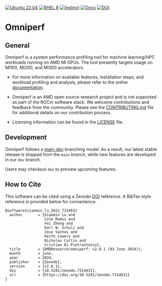 [![Ubuntu 22.04](https://github.com/ROCm/omniperf/actions/workflows/ubuntu-jammy.yml/badge.svg)](https://github.com/ROCm/omniperf/actions/workflows/ubuntu-jammy.yml)
[![RHEL 8](https://github.com/ROCm/omniperf/actions/workflows/rhel-8.yml/badge.svg)](https://github.com/ROCm/omniperf/actions/workflows/rhel-8.yml)
[![Instinct](https://github.com/ROCm/omniperf/actions/workflows/mi-rhel9.yml/badge.svg)](https://github.com/ROCm/omniperf/actions/workflows/mi-rhel9.yml)
[![Docs](https://github.com/ROCm/omniperf/actions/workflows/docs.yml/badge.svg)](https://rocm.github.io/omniperf/)
[![DOI](https://zenodo.org/badge/561919887.svg)](https://zenodo.org/badge/latestdoi/561919887)


# Omniperf

## General
Omniperf is a system performance profiling tool for machine
learning/HPC workloads running on AMD MI GPUs. The tool presently
targets usage on MI100, MI200, and MI300 accelerators.

* For more information on available features, installation steps, and
workload profiling and analysis, please refer to the online
[documentation](https://rocm.github.io/omniperf).

* Omniperf is an AMD open source research project and is not supported
as part of the ROCm software stack. We welcome contributions and
feedback from the community. Please see the
[CONTRIBUTING.md](CONTRIBUTING.md) file for additional details on our
contribution process.

* Licensing information can be found in the [LICENSE](LICENSE) file.

## Development

Omniperf follows a
[main-dev](https://nvie.com/posts/a-successful-git-branching-model/)
branching model. As a result, our latest stable release is shipped
from the `main` branch, while new features are developed in our
`dev` branch.

Users may checkout `dev` to preview upcoming features.

## How to Cite

This software can be cited using a Zenodo
[DOI](https://doi.org/10.5281/zenodo.7314631) reference. A BibTex
style reference is provided below for convenience:

```
@software{xiaomin_lu_2022_7314631
  author       = {Xiaomin Lu and
                  Cole Ramos and
                  Fei Zheng and
                  Karl W. Schulz and
                  Jose Santos and
                  Keith Lowery and
                  Nicholas Curtis and
                  Cristian Di Pietrantonio},
  title        = {AMDResearch/omniperf: v2.0.1 (03 June 2024)},
  month        = june,
  year         = 2024,
  publisher    = {Zenodo},
  version      = {v2.0.1},
  doi          = {10.5281/zenodo.7314631},
  url          = {https://doi.org/10.5281/zenodo.7314631}
}
```

